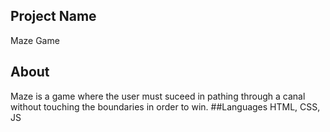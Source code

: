 ## Project Name
Maze Game
## About
Maze  is a game where the user must suceed in pathing through a canal without touching the boundaries in order to win. 
##Languages
HTML, CSS, JS
